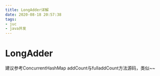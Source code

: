 ```yaml
---
title: LongAdder详解
date: 2020-08-18 20:57:38
tags:
- juc
- java并发
---
```


# LongAdder

建议参考ConcurrentHashMap addCount与fulladdCount方法源码，类似~~